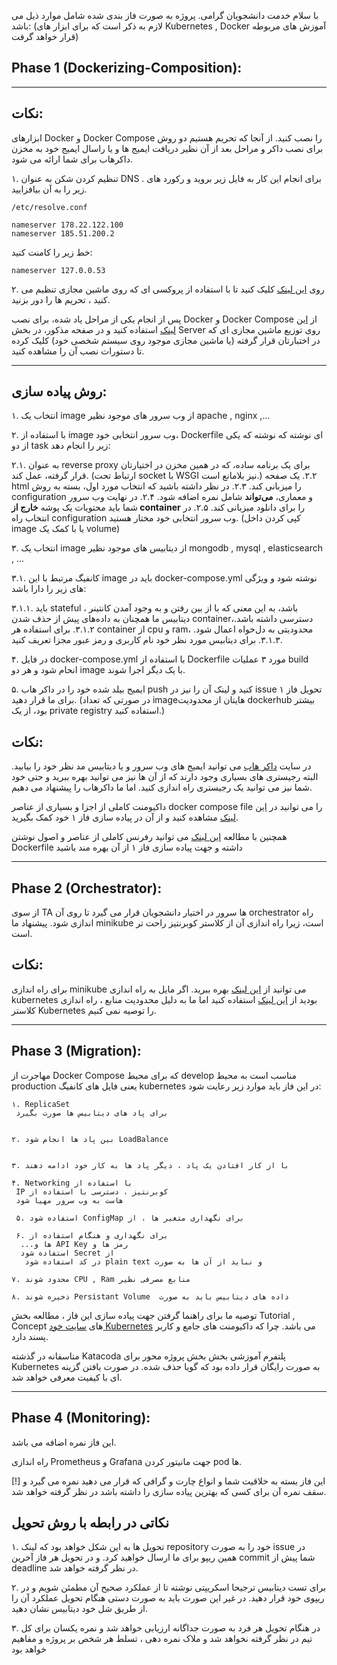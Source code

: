 

با سلام خدمت دانشجویان گرامی. پروژه به صورت فاز بندی شده شامل موارد ذیل می باشد:
 (لازم به ذکر است که برای ابزار های Kubernetes , Docker آموزش های مربوطه قرار خواهد گرفت)
## Phase 1 (Dockerizing-Composition):
   ---
   ## نکات: 
   
   ابزارهای Docker و Docker Compose را نصب کنید. از آنجا که تحریم هستیم دو روش برای نصب داکر و مراحل بعد از آن نظیر دریافت ایمیج ها و یا راسال ایمیج خود به مخزن داکرهاب برای شما ارائه می شود.

۱. تنظیم کردن شکن به عنوان DNS . برای انجام این کار به فایل زیر بروید و رکورد های زیر را به آن بیافزایید.
```
/etc/resolve.conf
```
```
nameserver 178.22.122.100
nameserver 185.51.200.2
```
خط زیر را کامنت کنید:
```
nameserver 127.0.0.53
```
۲. روی [این لینک](https://github.com/freedomofdevelopers/fod/blob/master/README.md)  کلیک کنید تا با استفاده از پروکسی ای که روی ماشین مجازی تنظیم می کنید ، تحریم ها را دور بزنید.


پس از انجام یکی از مراحل یاد شده، برای نصب Docker و Docker Compose از [این لینک](https://docs.docker.com/engine/install/) استفاده کنید و در  صفحه مذکور، در بخش Server روی توزیع ماشین مجازی ای که در اختبارتان قرار گرفته (یا ماشین مجازی موجود روی سیستم شخصی خود) کلیک کرده تا دستورات نصب آن را مشاهده کنید.

-------
## روش پیاده سازی:


  ۱. انتخاب یک image از وب سرور های موجود نظیر apache , nginx ,...
  
  ۲. با استفاده از image وب سرور انتخابی خود، Dockerfile ای نوشته که نوشته که یکی از دو task زیر را انجام دهد:
  
  ۲.۱. به عنوان reverse proxy برای یک برنامه ساده، که در همین مخزن در اختیارتان قرار گرفته، عمل کند. (ارتباط تحت socket با WSGI نیز بلامانع است.)
  ۲.۲. یک صفحه html را میزبانی کند.
  ۲.۳. در نظر داشته باشید که انتخاب مورد اول، بسته به روش configuration و معماری، **می‌تواند** شامل نمره اضافه شود.
  ۲.۴. در نهایت وب سرور شما باید محتویات یک پوشه **خارج از container** را برای دانلود میزبانی کند.
  ۲.۵. در انتخاب راه configuration وب سرور انتخابی خود مختار هستید. (کپی کردن داخل image یا با کمک یک volume) 

  ۳. انتخاب یک image از دیتابیس های موجود نظیر mongodb , mysql , elasticsearch , ... 
  
  ۳.۱. کانفیگ مرتبط با این image باید در docker-compose.yml نوشته شود و ویژگی های زیر را دارا باشد:
  
۳.۱.۱. باید stateful باشد، به این معنی که با از بین رفتن و به وجود آمدن کانتینر ، دیتابیس ما همچنان به داده‌‌های پیش از حذف شدن container،‌دسترسی داشته باشد.
۳.۱.۲. برای استفاده هر container از cpu و ram، محدودیتی به دل‌خواه اعمال شود.
۳.۱.۳. برای دیتابیس مورد نظر خود نام کاربری و رمز عبور مجزا تعریف کنید.

  ۴. در فایل docker-compose.yml با استفاده از Dockerfile مورد ۳ عملیات  build انحام شود و هر دو image با یک دیگر اجرا شوند.
  
  ۵. ایمیج بیلد شده خود را در داکر هاب push کنید و لینک آن را نیز در issue  تحویل فاز ۱ برای ما قرار دهید. (در صورتی که تعداد imageهایتان از محدودیت dockerhub بیشتر بود، از یک private registry استفاده کنید.)
  
## نکات:
در سایت [داکر هاب](https://hub.docker.com/search) می توانید ایمیج های  وب سرور و یا دیتابیس مد نظر خود را بیابید. البته رجیستری های بسیاری وجود دارند که از آن ها نیز می توانید بهره ببرید و حتی خود شما نیز می توانید یک رجیستری راه اندازی کنید. اما ما داکرهاب را پیشنهاد می دهیم.

 داکیومنت کاملی از اجزا و بسیاری از عناصر docker compose file را می توانید در [این لینک](https://docs.docker.com/compose/compose-file/) مشاهده کنید و از آن در پیاده سازی فاز ۱ خود کمک بگیرید. 

 همچنین با مطالعه [این لینک](https://docs.docker.com/engine/reference/builder/) می توانید رفرنس کاملی از عناصر و اصول نوشتن Dockerfile داشته  و جهت پیاده سازی فاز ۱ از آن بهره مند باشید

---
## Phase 2 (Orchestrator):

از سوی TA ها سرور در اختیار دانشجویان قرار می گیرد تا روی آن orchestrator راه اندازی شود. پیشنهاد ما minikube است، زیرا راه اندازی آن از کلاستر کوبرنتیز راحت تر است.

## نکات:
برای راه اندازی minikube می توانید از [این لینک](https://minikube.sigs.k8s.io/docs/start/) بهره ببرید.
اگر مایل به راه اندازی kubernetes بودید از [این لینک](https://kubernetes.io/docs/setup/production-environment/tools/kubeadm/create-cluster-kubeadm/) استفاده کنید اما ما به دلیل محدودیت منابع ، راه اندازی کلاستر  Kubernetes را توصیه نمی کنیم.

---
## Phase 3 (Migration):

مهاجرت از  Docker Compose که برای محیط develop مناسب است به محیط production یعنی فایل های کانفیگ kubernetes
در این فاز باید موارد زیر رعایت شود:
```
۱. ReplicaSet
 برای پاد های دیتابیس ها صورت بگیرد 


۲. بین پاد ها انجام شود LoadBalance


۳. با از کار افتادن یک پاد ، دیگر پاد ها به کار خود ادامه دهند

۴. Networking با استفاده از 
 IP کوبرنتیز ، دسترسی با استفاده از 
 هاست به وب سرور مهیا شود

 ۵. استفاده شود ConfigMap برای نگهداری متغیر ها ، از 
  
 ۶. برای نگهداری و هنگام استفاده از 
  ...ها و API Key رمز ها و 
  استفاده شود Secret از
   در کد استفاده شود plain text و نباید از آن ها به صورت 

۷. محدود شوند CPU , Ram منابع مصرفی نظیر 

۸. ذخیره شوند Persistant Volume  داده های دیتابیس باید به صورت 
```
توصیه ما برای راهنما گرفتن جهت پیاده سازی این فاز ، مطالعه بخش Tutorial , Concept های [سایت خود Kubernetes](https://kubernetes.io/docs/) می باشد. چرا که داکیومنت های جامع و کاربر پسند دارد.

متاسفانه در گذشته Katacoda پلتفرم آموزشی بخش بخش پروژه محور برای Kubernetes به صورت رایگان قرار داده بود که گویا حذف شده. در صورت یافتن گزینه ای با کیفیت معرفی خواهد شد. 

---
## Phase 4 (Monitoring):
این فاز نمره اضافه می باشد.

راه اندازی Prometheus و Grafana جهت مانیتور کردن pod ها.

[!] این فاز بسته به خلاقیت شما و انواع چارت و گرافی که قرار می دهید نمره می گیرد و سقف نمره آن برای کسی که بهترین پیاده سازی را داشته باشد در نظر گرفته خواهد  شد.


## نکاتی در رابطه با روش تحویل
۱.
تحویل ها به این شکل خواهد بود که لینک repository خود را به صورت issue در همین ریپو برای ما ارسال خواهید کرد.
 و در تحویل هر فاز آخرین commit شما پیش از deadline در نظر گرفته خواهد شد.

 ۲.  برای تست دیتابیس ترجیحا اسکریپتی نوشته تا از عملکرد صحیح آن مطمئن شویم و در ریپوی خود قرار دهید. در غیر این صورت باید به صورت دستی هنگام تحویل عملکرد آن را از طریق شل خود دیتابیس نشان دهید. 

 ۳. در هنگام تحویل هر فرد به صورت جداگانه ارزیابی خواهد شد و نمره یکسان برای کل تیم در نظر گرفته نخواهد شد و ملاک نمره دهی ، تسلط هر شخص بر پروژه و مفاهیم خواهد بود

 
